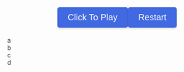 <html>
<head>
  <link rel="stylesheet" href="./geo/style.css" />
  <title>GeoGuesser</title>
  <style>
    body {
      background-image: url('geo/earth.png');
      background-repeat: no-repeat;
      background-size: cover;
    }
    .button-container {
      display: flex;
      justify-content: center;
      margin-bottom: 20px;
    }
    .button {
      justify-content: center;
      align-items: center;
      background-color: #4169E1;
      color: white;
      padding: 12px 24px;
      font-size: 20px;
      border: none;
      border-radius: 5px;
      cursor: pointer;
      box-shadow: 0 2px 4px rgba(0, 0, 0, 0.2);
      transition: background-color 0.3s ease;
    }
    .button:hover {
      background-color: #6495ED;
    }
    #text {
      color: #FFFFFF;
    }
  </style>
  <script src="https://code.jquery.com/jquery-3.6.0.min.js"></script>
</head>
<body>
  <div class="button-container">
    <button class="button" id="username" onclick="promptUsername()">Click To Play</button>
    <button class="button" onclick="reloadPage()">Restart</button>
  </div>
  <div class="container">
    <div class="board" id="board">
      <div class="cell3" id="a" onclick="button('a')">a</div>
      <div class="cell3" id="b" onclick="button('b')">b</div>
      <div class="cell3" id="c" onclick="button('c')">c</div>
      <div class="cell3" id="d" onclick="button('d')">d</div>
      <div class="cell3" id="e" onclick="end()"></div> <!--smallest division-->
      <canvas class="cell3" id="bigmap"></canvas>
    </div>
    <div class="cell3" id="picture"></div>
    <div id="text"></div>
  </div>
  <script>
    let username = "";
    let avals = {
      "aa": [0,0],
      "ab": [702,0],
      "ac": [0,702],
      "ad": [702,702],
      "ba": [1404,0],
      "bb": [2106,0],
      "bc": [1404,702],
      "bd": [2106,702],
      "ca": [0,1404],
      "cb": [702,1404],
      "cc": [0,2106],
      "cd": [702,2106],
      "da": [1404,1404],
      "db": [2106,1404],
      "dc": [1404,2106],
      "dd": [2106,2106]
    };
    let places = [
      ["stoneranch", "dc", 502, 344],
      ["watertower", "ba", 456, 501],
      ["koala", "dd", 22, 456],
      ["dnhsparking", "da", 167, 293],
      ["spreckles", "ca", 439, 391],
      ["boysgirls", "dc", 427, 432],
      ["intersection", "dc", 561, 92],
      ["bball", "da", 511, 357],
      ["playground", "da", 495, 300]
    ];
    let play = 0;
    let pid1 = ""; //first square pin id to zoom out
    let pid2 = ""; // smallest square pin id
    let locx = 0; // location x value
    let locy = 0; //location y value
    let locname = "";
    let letters = ["a", "b", "c", "d"];    
    function promptUsername() {
      username = prompt("Enter your username:");
      if (username !== null && username !== "") {
        initialize(username);
      }
    }   
    function initialize(username) {
      play = 1;
      let i = 0;
      while (i < 4) {
        let val = "url('geo/" + letters[i] + ".png')";
        document.getElementById(letters[i]).className = "cell1";
        document.getElementById(letters[i]).style.backgroundImage = val;
        i += 1;
      }
      //pick random place
      let j = Math.floor(Math.random() * places.length);
      locname = places[j][0];
      let lid = places[j][1];
      locx = places[j][2] + avals[lid][0];
      locy = places[j][3] + avals[lid][1];
      document.getElementById("picture").className = "cell4";
      document.getElementById("picture").style.backgroundImage = "url('geo/" + locname + ".png')";
      document.getElementById("button").remove();
      console.log(document.getElementById("picture").style.backgroundImage);
      console.log(locname);
      console.log(lid);
      console.log(locx);
      console.log(locy);
    }    
    function button(id) {
      if (play == 0 || play == 2) {
        return;
      }
      let i = 0;
      let j = 0;
      if (document.getElementById("a").innerHTML.length == 1) {
        pid1 = document.getElementById(String(id)).innerHTML;
        console.log(pid1);
        while (i < 4) {
          document.getElementById(letters[i]).innerHTML = String(id) + letters[i];
          i += 1;
        }
        while (j < 4) {
          document.getElementById(letters[j]).style.backgroundImage = "url('geo/" + String(document.getElementById(letters[j]).innerHTML) + ".png')";
          console.log(document.getElementById(letters[j]).style.backgroundImage);
          j += 1;
        }
      } else {
        let x = document.getElementById(String(id)).innerHTML;
        pid2 = x; //pin id is set to smallest square division
        while (i < 4) {
          document.getElementById(letters[i]).className = "cell3";
          i += 1;
        }
        document.getElementById("e").className = "cell2";
        document.getElementById("e").style.backgroundImage = "url('geo/r" + x + ".png')";
      }
    }
    let points = 0;
    function end() {
      if (play == 0 || play == 2) {
        return;
      }
      play = 2;
      var eCell = document.getElementById("e");
      var eRect = eCell.getBoundingClientRect();
      var x = event.clientX - eRect.left;
      var y = event.clientY - eRect.top;
      let diffx = Math.abs(locx - (x + avals[pid2][0]));
      let diffy = Math.abs(locy - (y + avals[pid2][1]));
      let dist = Math.floor(Math.sqrt((diffx ** 2) + (diffy ** 2)) * 1.589);
      let points = calculatePoints(dist);
      console.log("distance: " + String(dist) + " meters");
      console.log("points: " + String(points));
      document.getElementById("text").innerHTML = "You were " + String(dist) + " meters from the location. Points: " + String(points);
      // Added code for sending post request to server with username and points
      document.getElementById("e").className = "cell3";
      document.getElementById("bigmap").className = "cell2";
      document.getElementById("bigmap").style.backgroundImage = "url('geo/bigmap.png')";
      let c = document.getElementById("bigmap");
      let ctx = c.getContext("2d");
      ctx.beginPath();
      ctx.moveTo(((x + avals[pid2][0]) / 9.36), ((y + avals[pid2][1])) / 18.72); //pin
      ctx.lineTo((locx / 9.36), (locy / 18.72)); //location
      ctx.strokeStyle = "#0000FF"
      ctx.stroke();
      const url = "https://ramen-kj.duckdns.org/api/geoguessr/";
      // Load games on page entry
      function create_game(){
        // Creating json for the game
        const body = {
            username: String(username),
            score: String(points)
        };
        //using the POST method
        const requestOptions = {
            method: 'POST',
            body: JSON.stringify(body),
            mode: 'cors',
            cache: 'default',
            //credentials: 'include',
            headers: {
                "content-type": "application/json",
                'Authorization': 'Bearer my-token',
            },
        };
        // URL for Create API
        // Fetch API call to the database to create a new game
        fetch(url, requestOptions)
          .then(response => {
            // trap error response from Web API
            if (response.status !== 200) {
              const errorMsg = 'Database create error: ' + response.status;
              console.log(errorMsg);
              return;
            }
            // response contains valid result
            response.json().then(data => {
                console.log(data);
            })
        })
      }  
      create_game();
    }    
    function calculatePoints(distance) {
      const basePoints = 1000;
      const maxDistance = 5000; // maximum distance for full points
      const minDistance = 100; // minimum distance for any points
      const penaltyFactor = 1.5; // factor to multiply the base points by for each meter beyond maxDistance 
      if (distance <= minDistance) {
        return basePoints;
      }
      if (distance >= maxDistance) {
        const penaltyPoints = Math.floor((distance - maxDistance) * penaltyFactor);
        return basePoints - penaltyPoints;
      }
      const range = maxDistance - minDistance;
      const scaledDistance = distance - minDistance;
      const points = basePoints - Math.floor((scaledDistance / range) * basePoints);
      return Math.floor(points / penaltyFactor);
    }   
    function unzoom() {
      if (document.getElementById("a").innerHTML.length == 1) { //if already zoomed out
        return
      }
      else if (document.getElementById("a").className == "cell3") { //if enlarged fully
        document.getElementById("e").className = "cell3"
        document.getElementById("bigmap").className = "cell3"
        let i = 0;
        while (i < 4) {
          document.getElementById(letters[i]).className = "cell1"
          i += 1
        }
        return
      }
      else {
        document.getElementById("e").className = "cell3"
        document.getElementById("bigmap").className = "cell3"
        let i = 0;
        while (i < 4) {
          document.getElementById(letters[i]).className = "cell2"
          i += 1
        }
        return
      }
    }    
    function reloadPage() {
      location.reload();
    }
  </script>
</body>
</html>
